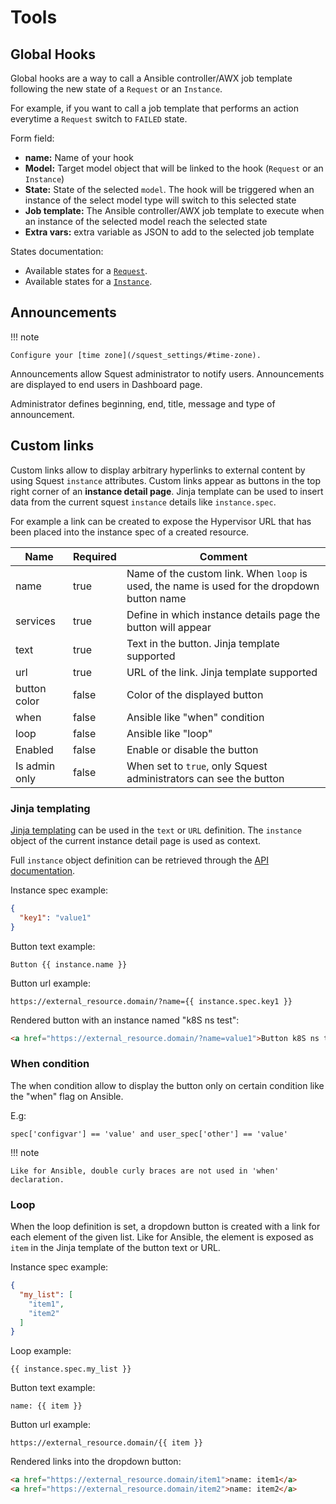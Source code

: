 # Tools

## Global Hooks

Global hooks are a way to call a Ansible controller/AWX job template following the new state of a `Request` or an `Instance`.

For example, if you want to call a job template that performs an action everytime a `Request` switch to `FAILED` state.

Form field:

- **name:** Name of your hook
- **Model:** Target model object that will be linked to the hook (`Request` or an `Instance`)
- **State:** State of the selected `model`. The hook will be triggered when an instance of the select model type will switch to this selected state
- **Job template:** The Ansible controller/AWX job template to execute when an instance of the selected model reach the selected state
- **Extra vars:** extra variable as JSON to add to the selected job template

States documentation:

- Available states for a [`Request`](../dev/request-state-machine.md).
- Available states for a [`Instance`](../dev/instance-state-machine.md).

## Announcements

!!! note

    Configure your [time zone](/squest_settings/#time-zone).

Announcements allow Squest administrator to notify users. Announcements are displayed to end users in Dashboard page.

Administrator defines beginning, end, title, message and type of announcement.

## Custom links

Custom links allow to display arbitrary hyperlinks to external content by using Squest `instance` attributes.
Custom links appear as buttons in the top right corner of an **instance detail page**.
Jinja template can be used to insert data from the current squest `instance` details like `instance.spec`.

For example a link can be created to expose the Hypervisor URL that has been placed into the instance spec of a created resource.

| Name          | Required | Comment                                                                                     |
|---------------|----------|---------------------------------------------------------------------------------------------|
| name          | true     | Name of the custom link. When `loop` is used, the name is used for the dropdown button name |
| services      | true     | Define in which instance details page the button will appear                                |
| text          | true     | Text in the button. Jinja template supported                                                |
| url           | true     | URL of the link. Jinja template supported                                                   |
| button color  | false    | Color of the displayed button                                                               |
| when          | false    | Ansible like "when" condition                                                               |
| loop          | false    | Ansible like "loop"                                                                         |
| Enabled       | false    | Enable or disable the button                                                                |
| Is admin only | false    | When set to `true`, only Squest administrators can see the button                           |


### Jinja templating

[Jinja templating](jinja.md) can be used in the `text` or `URL` definition. The `instance` object of the current instance detail 
page is used as context.

Full `instance` object definition can be retrieved through the [API documentation](api.md).

Instance spec example:
```json
{
  "key1": "value1"
}
```

Button text example:
```
Button {{ instance.name }}
```

Button url example:
```
https://external_resource.domain/?name={{ instance.spec.key1 }}
```

Rendered button with an instance named "k8S ns test":
```html
<a href="https://external_resource.domain/?name=value1">Button k8S ns test</a>
```

### When condition

The when condition allow to display the button only on certain condition like the "when" flag on Ansible.

E.g:
```
spec['configvar'] == 'value' and user_spec['other'] == 'value'
```

!!! note

    Like for Ansible, double curly braces are not used in 'when' declaration.

### Loop

When the loop definition is set, a dropdown button is created with a link for each element of the given list.
Like for Ansible, the element is exposed as `item` in the Jinja template of the button text or URL.

Instance spec example:
```json
{
  "my_list": [
    "item1",
    "item2"
  ]
}
```

Loop example:
```
{{ instance.spec.my_list }}
```

Button text example:
```
name: {{ item }}
```

Button url example:
```
https://external_resource.domain/{{ item }}
```

Rendered links into the dropdown button:
```html
<a href="https://external_resource.domain/item1">name: item1</a>
<a href="https://external_resource.domain/item2">name: item2</a>
```
